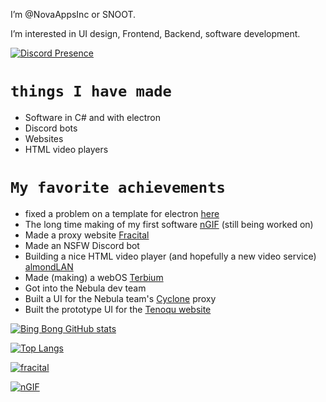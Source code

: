 I’m @NovaAppsInc or SNOOT.

I’m interested in UI design, Frontend, Backend, software development.

[![Discord Presence](https://lanyard.cnrad.dev/api/520334606206107653)](https://discord.com/users/520334606206107653)

# `things I have made`
- Software in C# and with electron
- Discord bots
- Websites
- HTML video players

# `My favorite achievements`
- fixed a problem on a template for electron [here](https://github.com/NovaAppsInc/electron-seamless-titlebar-tutorial)
- The long time making of my first software [nGIF](https://github.com/NovaAppsInc/nGIF) (still being worked on)
- Made a proxy website [Fracital](https://github.com/NovaAppsInc/fracital-proxy)
- Made an NSFW Discord bot
- Building a nice HTML video player (and hopefully a new video service) [almondLAN](https://almondlan.ga)
- Made (making) a webOS [Terbium](https://terbium.ga)
- Got into the Nebula dev team
- Built a UI for the Nebula team's [Cyclone](https://ant-network.net/) proxy
- Built the prototype UI for the [Tenoqu website](https://snootman.ga/tenoqu)

[![Bing Bong GitHub stats](https://github-readme-stats.vercel.app/api?username=NovaAppsInc&show_icons=true&theme=apprentice&layout=compact)](https://github.com/NovaAppsInc)

[![Top Langs](https://github-readme-stats.vercel.app/api/top-langs/?username=NovaAppsInc&layout=compact&show_icons=true&theme=apprentice)](https://github.com/NovaAppsInc)

[![fracital](https://github-readme-stats.vercel.app/api/pin/?username=NovaAppsInc&layout=compact&show_icons=true&theme=apprentice&repo=fracital-proxy)](https://github.com/NovaAppsInc/fracital-proxy)

[![nGIF](https://github-readme-stats.vercel.app/api/pin/?username=NovaAppsInc&layout=compact&show_icons=true&theme=apprentice&repo=nGIF)](https://github.com/NovaAppsInc/nGIF)
